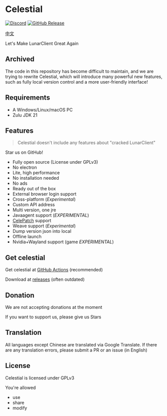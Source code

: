 # Celestial

[![Discord](https://img.shields.io/discord/1047866655033802802?label=Discord)](https://discord.lunarclient.top)
[![GitHub Release](https://img.shields.io/github/v/release/CubeWhy/celestial)](https://github.com/CubeWhyMC/celestial/releases/latest)

[中文](./README_zh.md)

Let's Make LunarClient Great Again

## Archived

The code in this repository has become difficult to maintain, and we are trying to rewrite Celestial, which will introduce many powerful new features, such as fully local version control and a more user-friendly interface!

## Requirements

* A Windows/Linux/macOS PC
* Zulu JDK 21

## Features

> Celestial doesn't include any features about "cracked LunarClient"

Star us on GitHub!

* Fully open source (License under GPLv3)
* No electron
* Lite, high performance
* No installation needed
* No ads
* Ready out of the box
* External browser login support
* Cross-platform (*Experimental*)
* Custom API address
* Multi version, one jre
* Javaagent support (*EXPERIMENTAL*)
* [CelePatch](https://github.com/CubeWhyMC/celepatch) support
* Weave support (*Experimental*)
* Dump version json into local
* Offline launch
* Nvidia+Wayland support (game *EXPERIMENTAL*)

## Get celestial

Get celestial at [GitHub Actions](https://github.com/CubeWhyMC/celestial/actions) (recommended)

Download at [releases](https://github.com/cubewhy/celestial/releases) (often outdated)

## Donation

We are not accepting donations at the moment

If you want to support us, please give us Stars

## Translation

All languages except Chinese are translated via Google Translate.
If there are any translation errors, please submit a PR or an issue (in English)

## License

Celestial is licensed under GPLv3

You're allowed

- use
- share
- modify

